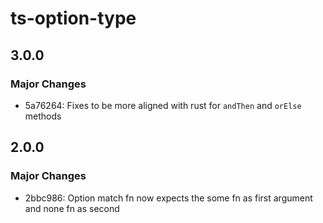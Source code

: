 # ts-option-type

## 3.0.0

### Major Changes

- 5a76264: Fixes to be more aligned with rust for `andThen` and `orElse` methods

## 2.0.0

### Major Changes

- 2bbc986: Option match fn now expects the some fn as first argument and none fn as second
